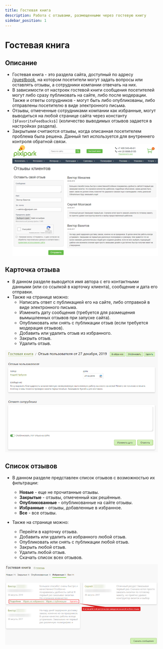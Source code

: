 ```yaml
---
title: Гостевая книга
description: Работа с отзывами, размещенными через гостевую книгу
sidebar_position: 1
---
```


# Гостевая книга
## Описание
* Гостевая книга - это раздела сайта, доступный по адресу [/guestbook](https://demo.pixlpark.ru/guestbook), на котором посетители могут задать вопросы или оставлять отзывы, а сотрудники компании отвечать на них. 
* В зависимости от настроек гостевой книги сообщения посетителей могут либо сразу публиковать на сайте, либо после модерации. Также и ответы сотрудников - могут быть либо опубликованы, либо отправлены посетителю в виде электронного письма.
* Отзывы, отмеченные сотрудниками компании как избранные, могут выводиться на любой странице сайта через константу `[$FavoriteFeedbacks$]` (количество выводимых отзывов задается в настройках раздела). 
* Закрытыми считаются отзывы, когда описанная посетителем проблема была решена. Данный тип используется для внутреннего контроля обратной связи.
![](../_media/feedback/guestbooks.png ':size=80%')

## Карточка отзыва
* В данном разделе выводится имя автора с его контактными данными (или со ссылкой в карточку клиента), сообщение и дата его отправки.
* Также на странице можно:
    + Написать ответ с публикацией его на сайте, либо отправкой в виде электронного письма.
    + Изменить дату сообщения (требуется для размещения вымышленных отзывов при запуске сайта).
    + Опубликовать или снять с публикации отзыв (если требуется модерация отзывов).
    + Добавить или удалить отзыв из избранного.
    + Закрыть отзыв.
    + Удалить отзыв.

![](../_media/feedback/feedback01.png)

## Список отзывов
* В данном разделе представлен список отзывов с возможностью их фильтрации:
    + __Новые__ - еще не прочитанные отзывы.
    + __Закрытые__ - отзывы, отмеченный как решённые.
    + __Опубликованные__ - опубликованные на сайте отзывы.
    + __Избранные__ - отзывы, добавленные в избранное.
    + __Все__ - все отзывы.

* Также на странице можно:
    + Перейти в карточку отзыва.
    + Добавить или удалить из избранного любой отзыв.
    + Опубликовать или снять с публикации любой отзыв.
    + Закрыть любой отзыв.
    + Удалить любой отзыв.
    + Скачать список всех отзывов.

![](../_media/feedback/feedback02.png)